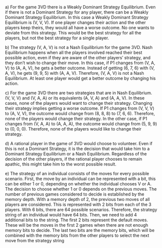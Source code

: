 a) For the game 3VD there is a Weakly Dominant Strategy Equilibrium. Even if there is  not a Dominant Strategy for any player, there can be a Weakly Dominant Strategy Equilibrium. In this case a Weakly Dominant Strategy Equilibrium is (V, V, V). If one player changes their action and the other players keep theirs, they would all have a worse outcome. No one wants to deviate from this strategy. This would be the best strategy for all the players, but not the best strategy for a single player.   

b) The strategy (V, A, V) is not a Nash Equilibrium for the game 3VD. Nash Equilibrium happens when all the players involved reached their best possible action, even if they are aware of the other players’ strategy, and they don’t wish to change their move. In this case, if P1 changes from (V, A, V) to (A, A, V), he gets a better outcome. Instead of getting (6, 7, 6) with (V, A, V), he gets (9, 9, 5) with (A, A, V). Therefore, (V, A, V) is not a Nash Equilibrium. At least one player would get a better outcome by changing his action.  

c) For the game 3VD there are two strategies that are in Nash Equilibrium. (V, V, V) and (V, A, A) or its equivalents (A, V, A) and (A, A, V). In these cases, none of the players would want to change their strategy. Changing their strategy implies getting a worse outcome. If P1 changes from (V, V, V) to (A, V, V), the outcome would change from (8, 8, 8) to (7, 6, 6). Therefore, none of the players would change their strategy. In the other case, if P1 changes from (V, A, A) to (A, A, A), the outcome would change from (5, 9, 9) to (0, 0, 0). Therefore, none of the players would like to change their strategy.  

d) A rational player in the game of 3VD would choose to volunteer. Even if this is not a Dominant Strategy, it is the decision that would take him to a Dominant Strategy Equilibrium or a Nash Equilibrium. Regardless of the decision of the other players, if the rational player chooses to remain apathic, this might take him to the worst possible result.  

e) The strategy of an individual consists of the moves for every possible scenario. First, the move by an individual can be represented with a bit, this can be either 1 or 0, depending on whether the individual chooses V or A. The decision to choose whether 1 or 0 depends on the previous moves. The number of previous games considered to decide is established by the memory depth. With a memory depth of 2, the previous two moves of all players are considered. This is represented with 2 bits from each of the 3 players. With 6 bits, there are 64 possible scenarios. Therefore, the strategy string of an individual would have 64 bits. Then, we need to add 4 additional bits to the string. The first 2 bits represent the default moves. These will be the moves in the first 2 games when there are not enough memory bits to decide. The last two bits are the memory bits, which will be combined with the memory bits from the other players to select the next move from the strategy string
